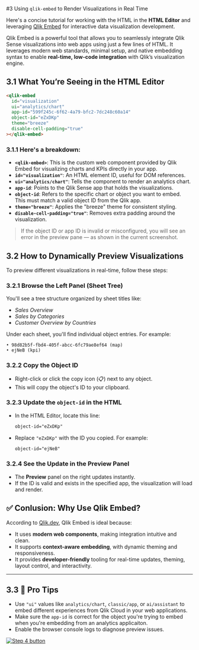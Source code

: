 #3 Using `qlik-embed` to Render Visualizations in Real Time

Here's a concise tutorial for working with the HTML in the **HTML Editor** and leveraging [Qlik Embed](https://qlik.dev/embed/qlik-embed/why-qlik-embed/) for interactive data visualization development.

Qlik Embed is a powerful tool that allows you to seamlessly integrate Qlik Sense visualizations into web apps using just a few lines of HTML. It leverages modern web standards, minimal setup, and native embedding syntax to enable **real-time, low-code integration** with Qlik’s visualization engine.

## 3.1 What You’re Seeing in the HTML Editor

```html
<qlik-embed
  id="visualization"
  ui="analytics/chart"
  app-id="599f245c-6f62-4a79-bfc2-7dc248c60a14"
  object-id="eZxDKp"
  theme="breeze"
  disable-cell-padding="true"
></qlik-embed>
```

### 3.1.1 Here's a breakdown:

* **`<qlik-embed>`**: This is the custom web component provided by Qlik Embed for visualizing charts and KPIs directly in your app.
* **`id="visualization"`**: An HTML element ID, useful for DOM references.
* **`ui="analytics/chart"`**: Tells the component to render an analytics chart.
* **`app-id`**: Points to the Qlik Sense app that holds the visualizations.
* **`object-id`**: Refers to the specific chart or object you want to embed. This must match a valid object ID from the Qlik app.
* **`theme="breeze"`**: Applies the "breeze" theme for consistent styling.
* **`disable-cell-padding="true"`**: Removes extra padding around the visualization.

> If the object ID or app ID is invalid or misconfigured, you will see an error in the preview pane — as shown in the current screenshot.

## 3.2 How to Dynamically Preview Visualizations

To preview different visualizations in real-time, follow these steps:

### 3.2.1 Browse the Left Panel (Sheet Tree)
   You'll see a tree structure organized by sheet titles like:

   * *Sales Overview*
   * *Sales by Categories*
   * *Customer Overview by Countries*

   Under each sheet, you'll find individual object entries. For example:

   ```
   • 98d82b5f-fbd4-405f-abcc-6fc79ae8ef64 (map)
   • ejNeB (kpi)
   ```

### 3.2.2 Copy the Object ID

   * Right-click or click the copy icon (📋) next to any object.
   * This will copy the object's ID to your clipboard.

### 3.2.3 Update the `object-id` in the HTML

   * In the HTML Editor, locate this line:

     ```html
     object-id="eZxDKp"
     ```
   * Replace `"eZxDKp"` with the ID you copied. For example:

     ```html
     object-id="ejNeB"
     ```

### 3.2.4 See the Update in the Preview Panel

   * The **Preview** panel on the right updates instantly.
   * If the ID is valid and exists in the specified app, the visualization will load and render.


## ✅ Conlusion: Why Use Qlik Embed?

According to [Qlik.dev](https://qlik.dev/embed/qlik-embed/why-qlik-embed/), Qlik Embed is ideal because:

* It uses **modern web components**, making integration intuitive and clean.
* It supports **context-aware embedding**, with dynamic theming and responsiveness.
* It provides **developer-friendly** tooling for real-time updates, theming, layout control, and interactivity.

---

## 3.3 🚀 Pro Tips

* Use `"ui"` values like `analytics/chart`, `classic/app`, or `ai/assistant` to embed different experiences from Qlik Cloud in your web applications.
* Make sure the `app-id` is correct for the object you're trying to embed when you're embedding from an analytics applicaiton.
* Enable the browser console logs to diagnose preview issues.

[![Step 4 button](https://img.shields.io/badge/Step_4--_Embed_a_complete_analytics_application_>-19426C?style=for-the-badge)](04-hello-classicapp.md)